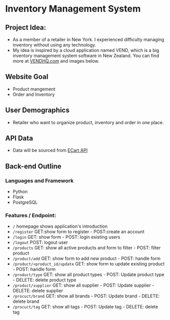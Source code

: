 # Inventory Management System

## Project Idea:
- As a member of a retailer in New York. I experienced difficulty managing inventory without using any technology.
- My idea is inspired by a cloud application named VEND, which is a big inventory management system software in New Zealand. You can find more at [VENDHQ.com](https://www.vendhq.com/) and images below.

## Website Goal
- Product mangement
- Order and Inventory

## User Demographics
- Retailer who want to organize product, inventory and order in one place.

## API Data
- Data will be sourced from [ECart API](https://ecartapi.com/)

## Back-end Outline

### Languages and Framework
- Python
- Flask
- PostgreSQL

### Features / Endpoint:
- `/` homepage shows application's introduction
- `/register` GET:show form to register - POST:create an account
- `/login` GET: show form - POST: login existing users
- `/logout` POST: logout user
- `/products` GET: show all active products and form to filter - POST: filter product
- `/product/add` GET: show form to add new product - POST: handle form
- `/product/<product_id/update` GET: show form to update existing product - POST: handle form
- `/product/type` GET: show all product types - POST: Update product type - DELETE: delete product type
- `/product/supplier` GET: show all supplier - POST: Update supplier - DELETE: delete supplier
- `/procuct/brand` GET: show all brands - POST: Update brand - DELETE: delete brand
- `/procuct/tag` GET: show all tags - POST: Update tag - DELETE: delete tag
